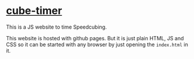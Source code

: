 # [cube-timer](https://lucaschwan.github.io/cube-timer/)
This is a JS website to time Speedcubing.

This website is hosted with github pages. But it is just plain HTML, JS and CSS so it can be started with any browser by just opening the `index.html` in it.
